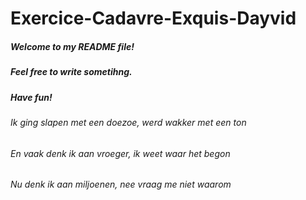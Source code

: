 # Exercice-Cadavre-Exquis-Dayvid

##### Welcome to my README file!
##### Feel free to write sometihng.
##### Have fun!
###### Ik ging slapen met een doezoe, werd wakker met een ton
###### En vaak denk ik aan vroeger, ik weet waar het begon
###### Nu denk ik aan miljoenen, nee vraag me niet waarom
